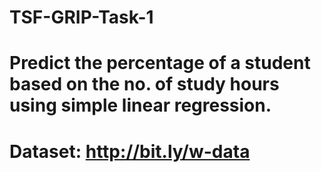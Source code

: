 # TSF-GRIP-Task-1
# Predict the percentage of a student based on the no. of study hours using simple linear regression.
# Dataset: http://bit.ly/w-data
